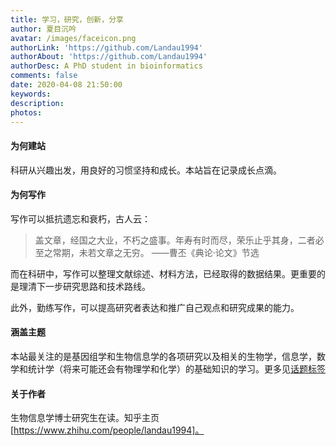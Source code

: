 ```yaml
---
title: 学习，研究，创新，分享
author: 夏目沉吟
avatar: /images/faceicon.png
authorLink: 'https://github.com/Landau1994'
authorAbout: 'https://github.com/Landau1994'
authorDesc: A PhD student in bioinformatics
comments: false
date: 2020-04-08 21:50:00
keywords:
description:
photos:
---
```


#### 为何建站

科研从兴趣出发，用良好的习惯坚持和成长。本站旨在记录成长点滴。

#### 为何写作

写作可以抵抗遗忘和衰朽，古人云：

> 盖文章，经国之大业，不朽之盛事。年寿有时而尽，荣乐止乎其身，二者必至之常期，未若文章之无穷。
                                                             ——曹丕《典论·论文》节选

而在科研中，写作可以整理文献综述、材料方法，已经取得的数据结果。更重要的是理清下一步研究思路和技术路线。

此外，勤练写作，可以提高研究者表达和推广自己观点和研究成果的能力。

#### 涵盖主题

本站最关注的是基因组学和生物信息学的各项研究以及相关的生物学，信息学，数学和统计学（将来可能还会有物理学和化学）的基础知识的学习。更多见[话题标签](https://landau1994.github.io/tags)

#### 关于作者

生物信息学博士研究生在读。知乎主页[https://www.zhihu.com/people/landau1994]。